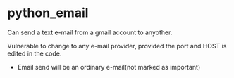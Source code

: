 python_email
============

Can send a text e-mail from a gmail account to anyother. 

Vulnerable to change to any e-mail provider, provided the port and HOST is edited in the code.

* Email send will be an ordinary e-mail(not marked as important)

